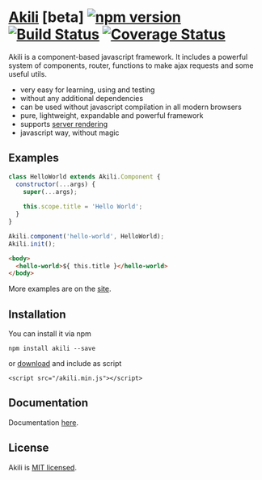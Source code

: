 # [Akili](http://akilijs.com) [beta] [![npm version](https://badge.fury.io/js/akili.svg)](https://badge.fury.io/js/akili) [![Build Status](https://travis-ci.org/ortexx/akili.svg?branch=master)](https://travis-ci.org/ortexx/akili) [![Coverage Status](https://coveralls.io/repos/github/ortexx/akili/badge.svg?branch=master)](https://coveralls.io/github/ortexx/akili?branch=master)

Akili is a component-based javascript framework. 
It includes a powerful system of components, router, functions to make ajax requests and some useful utils.

* very easy for learning, using and testing
* without any additional dependencies
* can be used without javascript compilation in all modern browsers
* pure, lightweight, expandable and powerful framework
* supports [server rendering](https://github.com/ortexx/akili-connect)
* javascript way, without magic

## Examples

```js
class HelloWorld extends Akili.Component {
  constructor(...args) {
    super(...args);
    
    this.scope.title = 'Hello World';
  }
}

Akili.component('hello-world', HelloWorld);
Akili.init();
```

```html
<body>
  <hello-world>${ this.title }</hello-world>
</body>
```

More examples are on the [site](http://akilijs.com).

## Installation
You can install it via npm

```
npm install akili --save
```

or [download](/dist/akili.min.js) and include as script
 
```
<script src="/akili.min.js"></script>
```

## Documentation
Documentation [here](http://akilijs.com/docs/getting-started).

## License
Akili is [MIT licensed](/LICENSE).
 